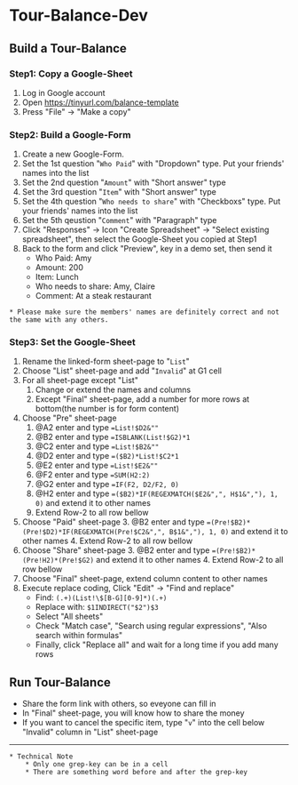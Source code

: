 # Tour-Balance-Dev

## Build a Tour-Balance

### Step1: Copy a Google-Sheet
1. Log in Google account
2. Open https://tinyurl.com/balance-template
3. Press "File" -> "Make a copy"

### Step2: Build a Google-Form
1. Create a new Google-Form.
2. Set the 1st question "`Who Paid`" with "Dropdown" type. Put your friends' names into the list
3. Set the 2nd question "`Amount`" with "Short answer" type
4. Set the 3rd question "`Item`" with "Short answer" type
5. Set the 4th question "`Who needs to share`" with "Checkboxs" type. Put your friends' names into the list
6. Set the 5th qeustion "`Comment`" with "Paragraph" type
7. Click "Responses" -> Icon "Create Spreadsheet" -> "Select existing spreadsheet", then select the Google-Sheet you copied at Step1
8. Back to the form and click "Preview", key in a demo set, then send it
    * Who Paid: Amy
    * Amount: 200
    * Item: Lunch
    * Who needs to share: Amy, Claire
    * Comment: At a steak restaurant
```
* Please make sure the members' names are definitely correct and not the same with any others.
```

### Step3: Set the Google-Sheet
1. Rename the linked-form sheet-page to "`List`"
2. Choose "List" sheet-page and add "`Invalid`" at G1 cell
3. For all sheet-page except "List"
    1. Change or extend the names and columns
    2. Except "Final" sheet-page, add a number for more rows at bottom(the number is for form content)
4. Choose "Pre" sheet-page
    1. @A2 enter and type `=List!$D2&""`
    2. @B2 enter and type `=ISBLANK(List!$G2)*1`
    3. @C2 enter and type `=List!$B2&""`
    4. @D2 enter and type `=($B2)*List!$C2*1`
    5. @E2 enter and type `=List!$E2&""`
    6. @F2 enter and type `=SUM(H2:2)`
    7. @G2 enter and type `=IF(F2, D2/F2, 0)`
    8. @H2 enter and type `=($B2)*IF(REGEXMATCH($E2&",", H$1&","), 1, 0)` and extend it to other names
    9. Extend Row-2 to all row bellow
5. Choose "Paid" sheet-page
    3. @B2 enter and type `=(Pre!$B2)*(Pre!$D2)*IF(REGEXMATCH(Pre!$C2&",", B$1&","), 1, 0)` and extend it to other names
    4. Extend Row-2 to all row bellow
6. Choose "Share" sheet-page
    3. @B2 enter and type `=(Pre!$B2)*(Pre!H2)*(Pre!$G2)` and extend it to other names
    4. Extend Row-2 to all row bellow
7. Choose "Final" sheet-page, extend column content to other names
8. Execute replace coding, Click "Edit" -> "Find and replace"
    * Find: `(.+)(List!\$[B-G][0-9]*)(.+)`
    * Replace with: `$1INDIRECT("$2")$3`
    * Select "All sheets"
    * Check "Match case", "Search using regular expressions", "Also search within formulas"
    * Finally, click "Replace all" and wait for a long time if you add many rows

## Run Tour-Balance
* Share the form link with others, so eveyone can fill in
* In "Final" sheet-page, you will know how to share the money
* If you want to cancel the specific item, type "`v`" into the cell below "Invalid" column in "List" sheet-page

---

```
* Technical Note
    * Only one grep-key can be in a cell
    * There are something word before and after the grep-key
```
